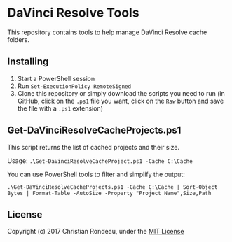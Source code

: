 # DaVinci Resolve Tools

This repository contains tools to help manage DaVinci Resolve cache folders.

## Installing

1. Start a PowerShell session
2. Run `Set-ExecutionPolicy RemoteSigned`
3. Clone this repository or simply download the scripts you need to run (in GitHub, click on the `.ps1` file you want, click on the `Raw` button and save the file with a `.ps1` extension)

## Get-DaVinciResolveCacheProjects.ps1

This script returns the list of cached projects and their size.

Usage: `.\Get-DaVinciResolveCacheProject.ps1 -Cache C:\Cache`

You can use PowerShell tools to filter and simplify the output:

    .\Get-DaVinciResolveCacheProjects.ps1 -Cache C:\Cache | Sort-Object Bytes | Format-Table -AutoSize -Property "Project Name",Size,Path

## License

Copyright (c) 2017 Christian Rondeau, under the [MIT License](LICENSE.md)
